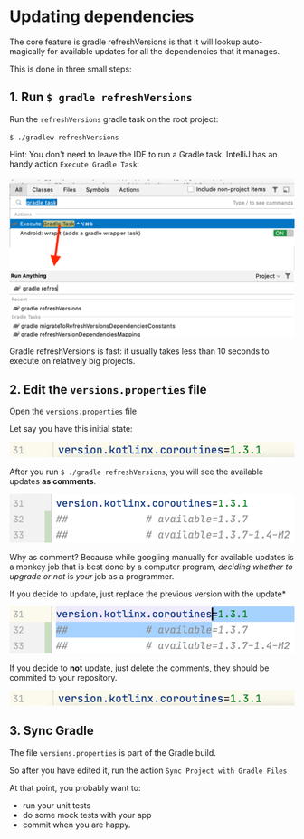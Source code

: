 
# Updating dependencies

The core feature is gradle refreshVersions is that it will lookup auto-magically for available updates for all the dependencies that it manages.

This is done in three small steps:

## 1. Run `$ gradle refreshVersions`

Run the `refreshVersions` gradle task on the root project:

`$ ./gradlew refreshVersions`

Hint: You don't need to leave the IDE to run a Gradle task. IntelliJ has an handy action `Execute Gradle Task`:

![](img/execute-gradle-task.png)

Gradle refreshVersions is fast: it usually takes less than 10 seconds to execute on relatively big projects.

## 2. Edit the `versions.properties` file

Open the `versions.properties` file

Let say you have this initial state:

![](img/versions.properties_step00.png)

After you run `$ ./gradle refreshVersions`, you will see the available updates **as comments**.

![](img/versions.properties_step01.png)

Why as comment? Because while googling manually for available updates is a monkey job that is best done by a computer program, *deciding whether to upgrade or not* is *your* job as a programmer.


If you decide to update, just replace the previous version with the update*

![](img/versions.properties_step02.png)

If you decide to **not** update, just delete the comments, they should be commited to your repository.

![](img/versions.properties_step00.png)

## 3. Sync Gradle

The file `versions.properties` is part of the Gradle build.

So after you have edited it, run the action `Sync Project with Gradle Files`

At that point, you probably want to:

- run your unit tests
- do some mock tests with your app
- commit when you are happy.
